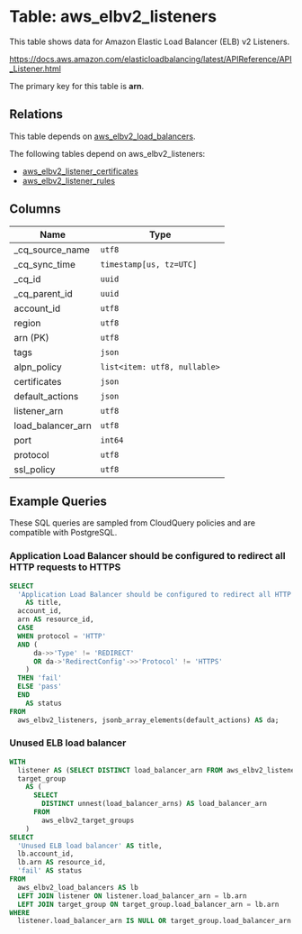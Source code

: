 # Table: aws_elbv2_listeners

This table shows data for Amazon Elastic Load Balancer (ELB) v2 Listeners.

https://docs.aws.amazon.com/elasticloadbalancing/latest/APIReference/API_Listener.html

The primary key for this table is **arn**.

## Relations

This table depends on [aws_elbv2_load_balancers](aws_elbv2_load_balancers).

The following tables depend on aws_elbv2_listeners:
  - [aws_elbv2_listener_certificates](aws_elbv2_listener_certificates)
  - [aws_elbv2_listener_rules](aws_elbv2_listener_rules)

## Columns

| Name          | Type          |
| ------------- | ------------- |
|_cq_source_name|`utf8`|
|_cq_sync_time|`timestamp[us, tz=UTC]`|
|_cq_id|`uuid`|
|_cq_parent_id|`uuid`|
|account_id|`utf8`|
|region|`utf8`|
|arn (PK)|`utf8`|
|tags|`json`|
|alpn_policy|`list<item: utf8, nullable>`|
|certificates|`json`|
|default_actions|`json`|
|listener_arn|`utf8`|
|load_balancer_arn|`utf8`|
|port|`int64`|
|protocol|`utf8`|
|ssl_policy|`utf8`|

## Example Queries

These SQL queries are sampled from CloudQuery policies and are compatible with PostgreSQL.

### Application Load Balancer should be configured to redirect all HTTP requests to HTTPS

```sql
SELECT
  'Application Load Balancer should be configured to redirect all HTTP requests to HTTPS'
    AS title,
  account_id,
  arn AS resource_id,
  CASE
  WHEN protocol = 'HTTP'
  AND (
      da->>'Type' != 'REDIRECT'
      OR da->'RedirectConfig'->>'Protocol' != 'HTTPS'
    )
  THEN 'fail'
  ELSE 'pass'
  END
    AS status
FROM
  aws_elbv2_listeners, jsonb_array_elements(default_actions) AS da;
```

### Unused ELB load balancer

```sql
WITH
  listener AS (SELECT DISTINCT load_balancer_arn FROM aws_elbv2_listeners),
  target_group
    AS (
      SELECT
        DISTINCT unnest(load_balancer_arns) AS load_balancer_arn
      FROM
        aws_elbv2_target_groups
    )
SELECT
  'Unused ELB load balancer' AS title,
  lb.account_id,
  lb.arn AS resource_id,
  'fail' AS status
FROM
  aws_elbv2_load_balancers AS lb
  LEFT JOIN listener ON listener.load_balancer_arn = lb.arn
  LEFT JOIN target_group ON target_group.load_balancer_arn = lb.arn
WHERE
  listener.load_balancer_arn IS NULL OR target_group.load_balancer_arn IS NULL;
```


